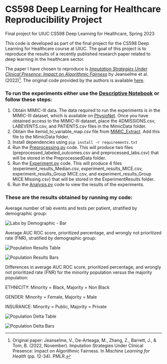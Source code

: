 # CS598 Deep Learning for Healthcare Reproducibility Project
Final project for UIUC CS598 Deep Learning for Healthcare, Spring 2023

This code is developed as part of the final project for the CS598 Deep Learning for Healthcare course at UIUC. The goal of this project is to reproduce the results of a recently published research paper related to deep learning in the healthcare sector.

The paper I have chosen to reproduce is [_Imputation Strategies Under Clinical Presence: Impact on Algorithmic Fairness_](https://proceedings.mlr.press/v193/jeanselme22a/jeanselme22a.pdf) by Jeanselme et al. (2022)[^1]. The original code provided by the authors is available [here](https://github.com/Jeanselme/ClinicalPresenceFairness).

### To run the experiments either use the [Descriptive Notebook](https://github.com/esxtang/CS598DL4HProject/blob/master/Descriptive%20Notebook.ipynb) or follow these steps:
1. Obtain MIMIC-III data. The data required to run the experiments is in the MIMIC-III dataset, which is available on [PhysioNet](https://physionet.org/content/mimiciii/1.4/). Once you have obtained access to the MIMIC-III dataset, place the ADMISSIONS.csv, LABEVENTS.csv, and PATIENTS.csv files in the MimicData folder. 
2. Obtain the itemid_to_variable_map.csv file from [MIMIC_Extract](https://github.com/MLforHealth/MIMIC_Extract/blob/master/resources/itemid_to_variable_map.csv). Add this file to the MimicData folder.
3. Install dependencies using `pip install -r requirements.txt`
4. Run the [Preprocessing.py](https://github.com/esxtang/CS598DL4HProject/blob/master/Preprocessing.py) code. This will produce two files (preprocessed_labeled_outcomes.csv and preprocessed_labs.csv) that will be stored in the PreprocessedData folder.
5. Run the [Experiment.py](https://github.com/esxtang/CS598DL4HProject/blob/master/Experiment.py) code. This will produce 4 files (experiment_results_Median.csv, experiment_results_MICE.csv, experiment_results_Group MICE.csv, and experiment_results_Group MICE Missing.csv) that will be stored in the ExperimentResults folder.
6. Run the [Analysis.py](https://github.com/esxtang/CS598DL4HProject/blob/master/Analysis.py) code to view the results of the experiments.

### These are the results obtained by running my code:

Average number of lab events and tests per patient, stratified by demographic group:

![Labs by Demographic - Bar](https://user-images.githubusercontent.com/63872692/236654911-3dc937e8-6ae2-4b02-9660-6deff289a8b8.png)

Average AUC ROC score, prioritized percentage, and wrongly not prioritized rate (FNR), stratified by demographic group:

![Population Results Table](https://user-images.githubusercontent.com/63872692/236652580-a5a38a4e-863a-4760-bf00-365af1eca6c8.png)

![Population Results Bars](https://user-images.githubusercontent.com/63872692/236652617-d2edb2bc-569f-40d2-b5c8-2f4678bc1c38.png)

Differences in average AUC ROC score, prioritized percentage, and wrongly not prioritized rate (FNR) for the minority population versus the majority population:

ETHNICITY: Minority = Black, Majority = Non Black

GENDER: Minority = Female, Majority = Male

INSURANCE: Minority = Public, Majority = Private

![Population Delta Table](https://user-images.githubusercontent.com/63872692/236652901-912df800-e8cd-4895-b00a-ecebe487d759.png)

![Population Delta Bars](https://user-images.githubusercontent.com/63872692/236652862-202ce6b5-6803-4402-874b-6ea1d1de91f6.png)


[^1]: Original paper: Jeanselme, V., De-Arteaga, M., Zhang, Z., Barrett, J., & Tom, B. (2022, November). Imputation Strategies Under Clinical Presence: Impact on Algorithmic Fairness. In _Machine Learning for Health_ (pp. 12-34). PMLR.

